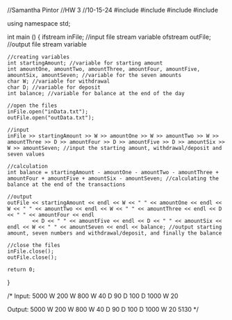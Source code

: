 //Samantha Pintor
//HW 3 
//10-15-24
#include <iostream> 
#include <iomanip>
#include <string> 
#include <fstream> 

using namespace std; 

int main ()
{ 
    ifstream inFile; //input file stream variable 
    ofstream outFile; //output file stream variable

    //creating variables 
    int startingAmount; //variable for starting amount  
    int amountOne, amountTwo, amountThree, amountFour, amountFive, amountSix, amountSeven; //variable for the seven amounts 
    char W; //variable for withdrawal
    char D; //variable for deposit 
    int balance; //variable for balance at the end of the day
    
    //open the files 
    inFile.open("inData.txt");
    outFile.open("outData.txt");

    //input
    inFile >> startingAmount >> W >> amountOne >> W >> amountTwo >> W >> amountThree >> D >> amountFour >> D >> amountFive >> D >> amountSix >> W >> amountSeven; //input the starting amount, withdrawal/deposit and seven values 
    
    //calculation
    int balance = startingAmount - amountOne - amountTwo - amountThree + amountFour + amountFive + amountSix - amountSeven; //calculating the balance at the end of the transactions

    //output 
    outFile << startingAmount << endl << W << " " << amountOne << endl << W << " " << amountTwo << endl << W << " " << amountThree << endl << D << " " << amountFour << endl 
            << D << " " << amountFive << endl << D << " " << amountSix << endl << W << " " << amountSeven << endl << balance; //output starting amount, seven numbers and withdrawal/deposit, and finally the balance
    
    //close the files
    inFile.close();
    outFile.close();

    return 0; 
}

/*
Input: 
5000
W 200
W 800
W 40
D 90
D 100
D 1000
W 20

Output: 
5000
W 200
W 800
W 40
D 90
D 100
D 1000
W 20
5130
*/
